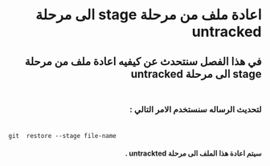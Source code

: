 # <div dir=rtl > اعادة ملف من مرحلة stage الى مرحلة untracked </div>
## <div dir=rtl> في هذا الفصل سنتحدث عن  كيفيه اعادة ملف من مرحلة stage الى مرحلة  untracked  </div><br>
### <div dir=rtl>    لتحديث الرساله  سنستخدم الامر التالي : </div><br>
```
git  restore --stage file-name 
```

#### <div dir=rtl> سيتم اعادة هذا الملف الى مرحلة untrackted .    </div><br>
